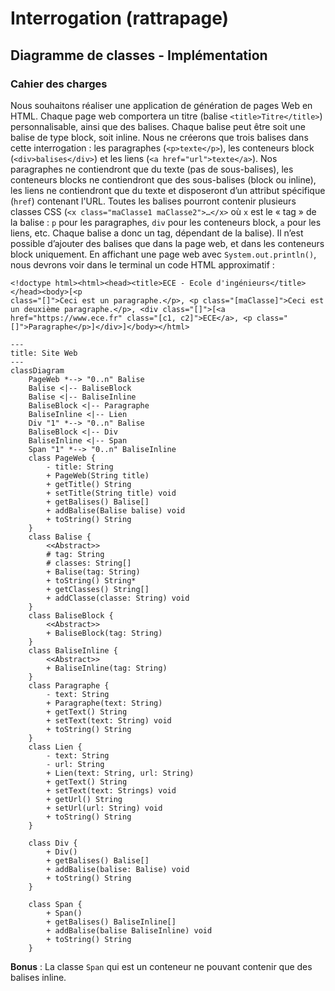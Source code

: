# Interrogation (rattrapage)
## Diagramme de classes - Implémentation

### Cahier des charges

Nous souhaitons réaliser une application de génération de pages Web en HTML. Chaque page web comportera un titre (balise `<title>Titre</title>`) personnalisable, ainsi que des balises. Chaque balise peut être soit une balise de type block, soit inline. Nous ne créerons que trois balises dans cette interrogation : les paragraphes (`<p>texte</p>`), les conteneurs block (`<div>balises</div>`) et les liens (`<a href="url">texte</a>`). Nos paragraphes ne contiendront que du texte (pas de sous-balises), les conteneurs blocks ne contiendront que des sous-balises (block ou inline), les liens ne contiendront que du texte et disposeront d’un attribut spécifique (`href`) contenant l'URL. Toutes les balises pourront contenir plusieurs classes CSS (`<x class="maClasse1 maClasse2">…</x>` où `x` est le « tag » de la balise : `p` pour les paragraphes, `div` pour les conteneurs block, `a` pour les liens, etc. Chaque balise a donc un tag, dépendant de la balise). Il n’est possible d’ajouter des balises que dans la page web, et dans les conteneurs block uniquement.
En affichant une page web avec `System.out.println()`, nous devrons voir dans le terminal un code HTML approximatif :

```
<!doctype html><html><head><title>ECE - Ecole d'ingénieurs</title></head><body>[<p
class="[]">Ceci est un paragraphe.</p>, <p class="[maClasse]">Ceci est un deuxième paragraphe.</p>, <div class="[]">[<a href="https://www.ece.fr" class="[c1, c2]">ECE</a>, <p class="[]">Paragraphe</p>]</div>]</body></html>
```

```mermaid
---
title: Site Web
---
classDiagram
    PageWeb *--> "0..n" Balise
    Balise <|-- BaliseBlock
    Balise <|-- BaliseInline
    BaliseBlock <|-- Paragraphe
    BaliseInline <|-- Lien
    Div "1" *--> "0..n" Balise
    BaliseBlock <|-- Div
    BaliseInline <|-- Span
    Span "1" *--> "0..n" BaliseInline
    class PageWeb {
        - title: String
        + PageWeb(String title)
        + getTitle() String
        + setTitle(String title) void
        + getBalises() Balise[]
        + addBalise(Balise balise) void
        + toString() String
    }
    class Balise {
        <<Abstract>>
        # tag: String
        # classes: String[]
        + Balise(tag: String)
        + toString() String*
        + getClasses() String[]
        + addClasse(classe: String) void
    }
    class BaliseBlock {
        <<Abstract>>
        + BaliseBlock(tag: String)
    }
    class BaliseInline {
        <<Abstract>>
        + BaliseInline(tag: String)
    }
    class Paragraphe {
        - text: String
        + Paragraphe(text: String) 
        + getText() String
        + setText(text: String) void
        + toString() String
    }
    class Lien {
        - text: String
        - url: String
        + Lien(text: String, url: String)
        + getText() String
        + setText(text: Strings) void
        + getUrl() String
        + setUrl(url: String) void
        + toString() String
    }
    
    class Div {
        + Div()
        + getBalises() Balise[]
        + addBalise(balise: Balise) void
        + toString() String
    }
    
    class Span {
        + Span()
        + getBalises() BaliseInline[]
        + addBalise(balise BaliseInline) void
        + toString() String
    }
```

**Bonus** : La classe `Span` qui est un conteneur ne pouvant contenir que des balises inline.
